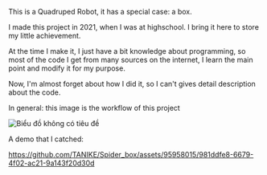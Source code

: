 This is a Quadruped Robot, it has a special case: a box.

I made this project in 2021, when I was at highschool. I bring it here to store my little achievement.

At the time I make it, I just have a bit knowledge about programming, so most of the code I get from many sources on the internet, I learn the main point and modify it for my purpose.

Now, I'm almost forget about how I did it, so I can't gives detail description about the code.

In general: this image is the workflow of this project

  ![Biểu đồ không có tiêu đề](https://github.com/TANIKE/Spider_box/assets/95958015/1f9fd3c7-aded-40da-8f21-11fcf72cf305)

A demo that I catched:

https://github.com/TANIKE/Spider_box/assets/95958015/981ddfe8-6679-4f02-ac21-9a143f20d30d

